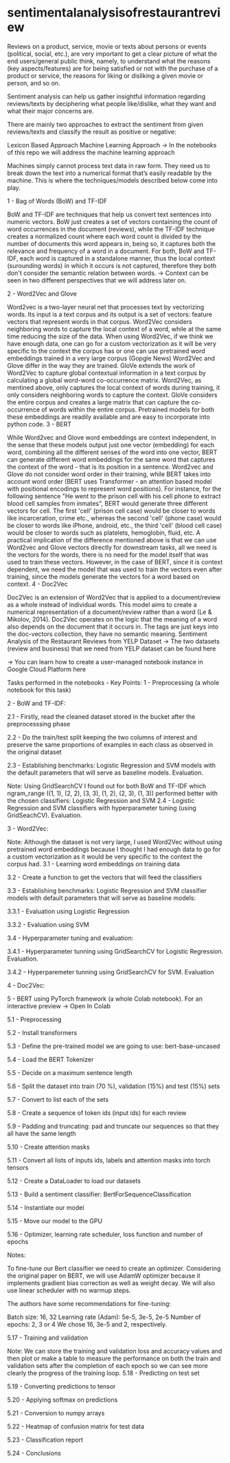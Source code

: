 # sentimentalanalysisofrestaurantreview
Reviews on a product, service, movie or texts about persons or events (political, social, etc.), are very important to get a clear picture of what the end users/general public think, namely, to understand what the reasons (key aspects/features) are for being satisfied or not with the purchase of a product or service, the reasons for liking or disliking a given movie or person, and so on.

Sentiment analysis can help us gather insightful information regarding reviews/texts by deciphering what people like/dislike, what they want and what their major concerns are.

There are mainly two approaches to extract the sentiment from given reviews/texts and classify the result as positive or negative:

Lexicon Based Approach
Machine Learning Approach
→ In the notebooks of this repo we will address the machine learning approach

Machines simply cannot process text data in raw form. They need us to break down the text into a numerical format that’s easily readable by the machine. This is where the techniques/models described below come into play.

1 - Bag of Words (BoW) and TF-IDF

BoW and TF-IDF are techniques that help us convert text sentences into numeric vectors.
BoW just creates a set of vectors containing the count of word occurrences in the document (reviews), while the TF-IDF technique creates a normalized count where each word count is divided by the number of documents this word appears in, being so, it captures both the relevance and frequency of a word in a document.
For both, BoW and TF-IDF, each word is captured in a standalone manner, thus the local context (surounding words) in which it occurs is not captured, therefore they both don't consider the semantic relation between words.
→ Context can be seen in two different perspectives that we will address later on.

2 - Word2Vec and Glove

Word2vec is a two-layer neural net that processes text by vectorizing words. Its input is a text corpus and its output is a set of vectors: feature vectors that represent words in that corpus.
Word2Vec considers neighboring words to capture the local context of a word, while at the same time reducing the size of the data.
When using Word2Vec, if we think we have enough data, one can go for a custom vectorization as it will be very specific to the context the corpus has or one can use pretrained word embeddings trained in a very large corpus (Gopgle News)
Word2Vec and Glove differ in the way they are trained. GloVe extends the work of Word2Vec to capture global contextual information in a text corpus by calculating a global word-word co-occurrence matrix. Word2Vec, as mentined above, only captures the local context of words during training, it only considers neighboring words to capture the context. GloVe considers the entire corpus and creates a large matrix that can capture the co-occurrence of words within the entire corpus.
Pretrained models for both these embeddings are readily available and are easy to incorporate into python code.
3 - BERT

While Word2vec and Glove word embeddings are context independent, in the sense that these models output just one vector (embedding) for each word, combining all the different senses of the word into one vector, BERT can generate different word embeddings for the same word that captures the context of the word - that is its position in a sentence.
Word2vec and Glove do not consider word order in their training, while BERT takes into account word order (BERT uses Transformer - an attention based model with positional encodings to represent word positions).
For instance, for the following sentence "He went to the prison cell with his cell phone to extract blood cell samples from inmates", BERT would generate three different vectors for cell. The first 'cell' (prison cell case) would be closer to words like incarceration, crime etc., whereas the second 'cell' (phone case) would be closer to words like iPhone, android, etc., the third 'cell' (blood cell case) would be closer to words such as platelets, hemoglobin, fluid, etc.
A practical implication of the difference mentioned above is that we can use Word2vec and Glove vectors directly for downstream tasks, all we need is the vectors for the words, there is no need for the model itself that was used to train these vectors. However, in the case of BERT, since it is context dependent, we need the model that was used to train the vectors even after training, since the models generate the vectors for a word based on context.
4 - Doc2Vec

Doc2Vec is an extension of Word2Vec that is applied to a document/review as a whole instead of individual words. This model aims to create a numerical representation of a document/review rather than a word (Le & Mikolov, 2014). Doc2Vec operates on the logic that the meaning of a word also depends on the document that it occurs in.
The tags are just keys into the doc-vectors collection, they have no semantic meaning.
Sentiment Analysis of the Restaurant Reviews from YELP Dataset
→ The two datasets (review and business) that we need from YELP dataset can be found here

→ You can learn how to create a user-managed notebook instance in Google Cloud Platform here

Tasks performed in the notebooks - Key Points:
1 - Preprocessing (a whole notebook for this task)

2 - BoW and TF-IDF:

2.1 - Firstly, read the cleaned dataset stored in the bucket after the preprocesssing phase

2.2 - Do the train/test split keeping the two columns of interest and preserve the same proportions of examples in each class as observed in the original dataset

2.3 - Establishing benchmarks: Logistic Regression and SVM models with the default parameters that will serve as baseline models. Evaluation.

Note: Using GridSearchCV I found out for both BoW and TF-IDF which ngram_range ((1, 1), (2, 2), (3, 3), (1, 2), (2, 3), (1, 3)) performed better with the chosen classifiers: Logistic Regression and SVM
2.4 - Logistic Regression and SVM classifiers with hyperparameter tuning (using GridSeachCV). Evaluation.

3 - Word2Vec:

Note: Although the dataset is not very large, I used Word2Vec without using pretrained word embeddings because I thought I had enough data to go for a custom vectorization as it would be very specific to the context the corpus had.
3.1 - Learning word embeddings on training data

3.2 - Create a function to get the vectors that will feed the classifiers

3.3 - Establishing benchmarks: Logistic Regression and SVM classifier models with default parameters that will serve as baseline models:

3.3.1 - Evaluation using Logistic Regression

3.3.2 - Evaluation using SVM

3.4 - Hyperparameter tuning and evaluation:

3.4.1 - Hyperparameter tunning using GridSearchCV for Logistic Regression. Evaluation.

3.4.2 - Hyperparemeter tunning using GridSearchCV for SVM. Evaluation

4 - Doc2Vec:

5 - BERT using PyTorch framework (a whole Colab notebook). For an interactive preview → Open In Colab

5.1 - Preprocessing

5.2 - Install transformers

5.3 - Define the pre-trained model we are going to use: bert-base-uncased

5.4 - Load the BERT Tokenizer

5.5 - Decide on a maximum sentence length

5.6 - Split the dataset into train (70 %), validation (15%) and test (15%) sets

5.7 - Convert to list each of the sets

5.8 - Create a sequence of token ids (input ids) for each review

5.9 - Padding and truncating: pad and truncate our sequences so that they all have the same length

5.10 - Create attention masks

5.11 - Convert all lists of inputs ids, labels and attention masks into torch tensors

5.12 - Create a DataLoader to load our datasets

5.13 - Build a sentiment classifier: BertForSequenceClassification

5.14 - Instantiate our model

5.15 - Move our model to the GPU

5.16 - Optimizer, learning rate scheduler, loss function and number of epochs

Notes:

To fine-tune our Bert classifier we need to create an optimizer. Considering the original paper on BERT, we will use AdamW optimizer because it implements gradient bias correction as well as weight decay. We will also use linear scheduler with no warmup steps.

The authors have some recommendations for fine-tuning:

Batch size: 16, 32
Learning rate (Adam): 5e-5, 3e-5, 2e-5
Number of epochs: 2, 3 or 4
We chose 16, 3e-5 and 2, respectively.

5.17 - Training and validation

Note: We can store the training and validation loss and accuracy values and then plot or make a table to measure the performance on both the train and validation sets after the completion of each epoch so we can see more clearly the progress of the training loop.
5.18 - Predicting on test set

5.19 - Converting predictions to tensor

5.20 - Applying softmax on predictions

5.21 - Conversion to numpy arrays

5.22 - Heatmap of confusion matrix for test data

5.23 - Classification report

5.24 - Conclusions
